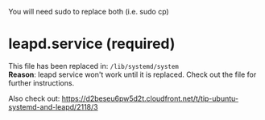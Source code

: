 You will need sudo to replace both (i.e. sudo cp)

# leapd.service (required)
This file has been replaced in: `/lib/systemd/system`  
**Reason**: leapd service won't work until it is replaced. Check out the file for further instructions.

Also check out: https://d2beseu6pw5d2t.cloudfront.net/t/tip-ubuntu-systemd-and-leapd/2118/3
